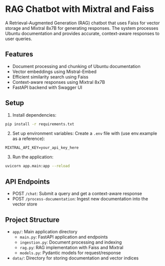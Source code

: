 # RAG Chatbot with Mixtral and Faiss

A Retrieval-Augmented Generation (RAG) chatbot that uses Faiss for vector storage and Mixtral 8x7B for generating responses. The system processes Ubuntu documentation and provides accurate, context-aware responses to user queries.

## Features

- Document processing and chunking of Ubuntu documentation
- Vector embeddings using Mistral-Embed
- Efficient similarity search using Faiss
- Context-aware responses using Mixtral 8x7B
- FastAPI backend with Swagger UI

## Setup

1. Install dependencies:
```bash
pip install -r requirements.txt
```

2. Set up environment variables:
Create a `.env` file with (use env.example as a reference):
```
MIXTRAL_API_KEY=your_api_key_here
```

3. Run the application:
```bash
uvicorn app.main:app --reload
```

## API Endpoints

- POST `/chat`: Submit a query and get a context-aware response
- POST `/process-documentation`: Ingest new documentation into the vector store

## Project Structure

- `app/`: Main application directory
  - `main.py`: FastAPI application and endpoints
  - `ingestion.py`: Document processing and indexing
  - `rag.py`: RAG implementation with Faiss and Mixtral
  - `models.py`: Pydantic models for request/response
- `data/`: Directory for storing documentation and vector indices
